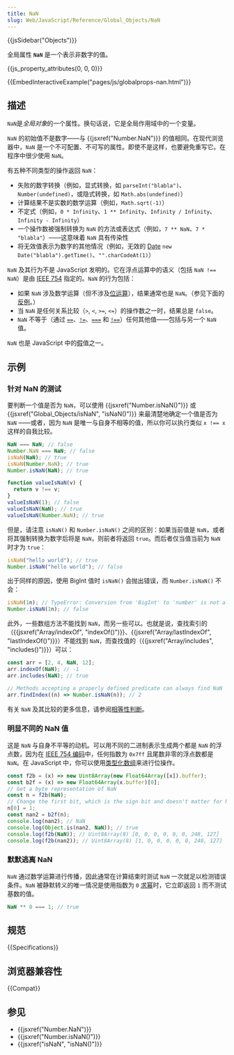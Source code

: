 ```yaml
---
title: NaN
slug: Web/JavaScript/Reference/Global_Objects/NaN
---
```


{{jsSidebar("Objects")}}

全局属性 **`NaN`** 是一个表示非数字的值。

{{js_property_attributes(0, 0, 0)}}

{{EmbedInteractiveExample("pages/js/globalprops-nan.html")}}

## 描述

`NaN`是*全局对象*的一个属性。换句话说，它是全局作用域中的一个变量。

`NaN` 的初始值不是数字——与 {{jsxref("Number.NaN")}} 的值相同。在现代浏览器中，`NaN` 是一个不可配置、不可写的属性。即使不是这样，也要避免重写它。在程序中很少使用 `NaN`。

有五种不同类型的操作返回 `NaN`：

- 失败的数字转换（例如，显式转换，如 `parseInt("blabla")`、`Number(undefined)`，或隐式转换，如 `Math.abs(undefined)`）
- 计算结果不是实数的数学运算（例如，`Math.sqrt(-1)`）
- 不定式（例如，`0 * Infinity`、`1 ** Infinity`、`Infinity / Infinity`、`Infinity - Infinity`）
- 一个操作数被强制转换为 `NaN` 的方法或表达式（例如，`7 ** NaN`、`7 * "blabla"`）——这意味着 `NaN` 具有传染性
- 将无效值表示为数字的其他情况（例如，无效的 [Date](/zh-CN/docs/Web/JavaScript/Reference/Global_Objects/Date) `new Date("blabla").getTime()`、`"".charCodeAt(1)`）

`NaN` 及其行为不是 JavaScript 发明的。它在浮点运算中的语义（包括 `NaN !== NaN`）是由 [IEEE 754](https://zh.wikipedia.org/wiki/雙精度浮點數) 指定的。`NaN` 的行为包括：

- 如果 `NaN` 涉及数学运算（但不涉及[位运算](zh-CN/docs/Web/JavaScript/Reference/Operators#位移运算符)），结果通常也是 `NaN`。（参见下面的[反例](#默默逃离_nan)。）
- 当 `NaN` 是任何关系比较（`>`, `<`, `>=`, `<=`）的操作数之一时，结果总是 `false`。
- `NaN` 不等于（通过 [`==`](/zh-CN/docs/Web/JavaScript/Reference/Operators/Equality)、[`!=`](/zh-CN/docs/Web/JavaScript/Reference/Operators/Inequality)、[`===`](/zh-CN/docs/Web/JavaScript/Reference/Operators/Strict_equality) 和 [`!==`](/zh-CN/docs/Web/JavaScript/Reference/Operators/Strict_inequality)）任何其他值——包括与另一个 `NaN` 值。

`NaN` 也是 JavaScript 中的[假](/zh-CN/docs/Glossary/Falsy)值之一。

## 示例

### 针对 NaN 的测试

要判断一个值是否为 `NaN`，可以使用 {{jsxref("Number.isNaN()")}} 或 {{jsxref("Global_Objects/isNaN", "isNaN()")}} 来最清楚地确定一个值是否为 `NaN` ——或者，因为 `NaN` 是唯一与自身不相等的值，所以你可以执行类似 `x !== x` 这样的自我比较。

```js
NaN === NaN; // false
Number.NaN === NaN; // false
isNaN(NaN); // true
isNaN(Number.NaN); // true
Number.isNaN(NaN); // true

function valueIsNaN(v) {
  return v !== v;
}
valueIsNaN(1); // false
valueIsNaN(NaN); // true
valueIsNaN(Number.NaN); // true
```

但是，请注意 `isNaN()` 和 `Number.isNaN()` 之间的区别：如果当前值是 `NaN`，或者将其强制转换为数字后将是 `NaN`，则前者将返回 `true`。而后者仅当值当前为 `NaN` 时才为 `true`：

```js
isNaN("hello world"); // true
Number.isNaN("hello world"); // false
```

出于同样的原因，使用 BigInt 值时 `isNaN()` 会抛出错误，而 `Number.isNaN()` 不会：

```js
isNaN(1n); // TypeError: Conversion from 'BigInt' to 'number' is not allowed.
Number.isNaN(1n); // false
```

此外，一些数组方法不能找到 `NaN`，而另一些可以。也就是说，查找索引的（{{jsxref("Array/indexOf", "indexOf()")}}、{{jsxref("Array/lastIndexOf", "lastIndexOf()")}}）不能找到 `NaN`，而查找值的（{{jsxref("Array/includes", "includes()")}}）可以：

```js
const arr = [2, 4, NaN, 12];
arr.indexOf(NaN); // -1
arr.includes(NaN); // true

// Methods accepting a properly defined predicate can always find NaN
arr.findIndex((n) => Number.isNaN(n)); // 2
```

有关 `NaN` 及其比较的更多信息，请参阅[相等性判断](/zh-CN/docs/Web/JavaScript/Equality_comparisons_and_sameness)。

### 明显不同的 NaN 值

这是 `NaN` 与自身不平等的动机。可以用不同的二进制表示生成两个都是 `NaN` 的浮点数，因为在 [IEEE 754 编码](https://zh.wikipedia.org/wiki/NaN#浮点数)中，任何指数为 `0x7ff` 且尾数非零的浮点数都是 `NaN`。在 JavaScript 中，你可以使用[类型化数组](/zh-CN/docs/Web/JavaScript/Typed_arrays)来进行位操作。

```js
const f2b = (x) => new Uint8Array(new Float64Array([x]).buffer);
const b2f = (x) => new Float64Array(x.buffer)[0];
// Get a byte representation of NaN
const n = f2b(NaN);
// Change the first bit, which is the sign bit and doesn't matter for NaN
n[0] = 1;
const nan2 = b2f(n);
console.log(nan2); // NaN
console.log(Object.is(nan2, NaN)); // true
console.log(f2b(NaN)); // Uint8Array(8) [0, 0, 0, 0, 0, 0, 248, 127]
console.log(f2b(nan2)); // Uint8Array(8) [1, 0, 0, 0, 0, 0, 248, 127]
```

### 默默逃离 NaN

`NaN` 通过数学运算进行传播，因此通常在计算结束时测试 `NaN` 一次就足以检测错误条件。`NaN` 被静默转义的唯一情况是使用指数为 `0` [求幂](/zh-CN/docs/Web/JavaScript/Reference/Operators/Exponentiation)时，它立即返回 `1` 而不测试基数的值。

```js
NaN ** 0 === 1; // true
```

## 规范

{{Specifications}}

## 浏览器兼容性

{{Compat}}

## 参见

- {{jsxref("Number.NaN")}}
- {{jsxref("Number.isNaN()")}}
- {{jsxref("isNaN", "isNaN()")}}
